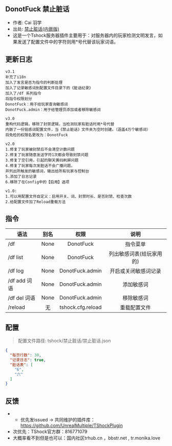 ## DonotFuck 禁止脏话

- 作者: Cai 羽学
- 出处: [禁止脏话(内嵌版)](https://github.com/1242509682/DonotFuck)
- 这是一个Tshock服务器插件主要用于：对服务器内的玩家检测文明发言，如果发送了配置文件中的字符则用*号代替该玩家词语。

## 更新日志

```
v3.1
补充了i18n
加入了发言是否为指令的判断处理
加入了记录敏感词到配置文件目录下的《脏话纪录》
加入了/df 系列指令
将指令权限划分
DonotFuck：用于给玩家查询敏感词
DonotFuck.admin：用于给管理员添加或者移除敏感词

v3.0
重构代码逻辑，移除了封禁逻辑，当检测玩家有脏话时用*号代替
内嵌了一份铭感词配置文件，当《禁止脏话》文件夹为空时创建。（涵盖4万个敏感词）
将免检的权限名更改为：DonotFuck

v2.0
1.修复了玩家被封禁后不会清空计数问题
2.修复了玩家随意发送字符1次都会导致封禁问题
3.修复了空引用，引起的聊天黄码刷屏问题
4.修复了玩家每次发脏话不会广播问题，
并列出所触发的敏感词，输出给所有玩家与控制台
5.添加了日志记录
6.移除了在Config中的【启用】选项

v1.0:  
1.可以用配置文件自定义：启用开关、词、封禁时长、是否封禁、检查次数
2.给配置文件加了Reload重载方法

```

## 指令

| 语法                             | 别名  |       权限       |                   说明                   |
| -------------------------------- | :---: | :--------------: | :--------------------------------------: |
| /df  |  None |   DonotFuck    |    指令菜单    |
| /df list  |  None  |   DonotFuck    |    列出敏感词表(给玩家用的)    |
| /df log  |  None  |   DonotFuck.admin    |    开启或关闭敏感词记录    |
| /df add 词语  |  None |   DonotFuck.admin    |    添加敏感词    |
| /df del 词语  |  None |   DonotFuck.admin    |    移除敏感词    |
| /reload  | 无 |   tshock.cfg.reload    |    重载配置文件    |

## 配置
> 配置文件路径: tshock/禁止脏话/禁止脏话.json
```json
{
  "每页行数": 30,
  "记录日志": true,
  "脏话表": [
    "6",
    "六"
  ]
}
```
## 反馈
- - 优先发issued -> 共同维护的插件库：https://github.com/UnrealMultiple/TShockPlugin
- 次优先：TShock官方群：816771079
- 大概率看不到但是也可以：国内社区trhub.cn ，bbstr.net , tr.monika.love
